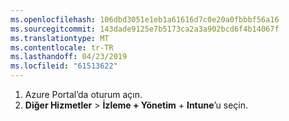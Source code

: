 ```yaml
---
ms.openlocfilehash: 106dbd3051e1eb1a61616d7c0e20a0fbbbf56a16
ms.sourcegitcommit: 143dade9125e7b5173ca2a3a902bcd6f4b14067f
ms.translationtype: MT
ms.contentlocale: tr-TR
ms.lasthandoff: 04/23/2019
ms.locfileid: "61513622"
---
```

1. Azure Portal’da oturum açın.
2. **Diğer Hizmetler** > **İzleme + Yönetim** + **Intune**’u seçin.